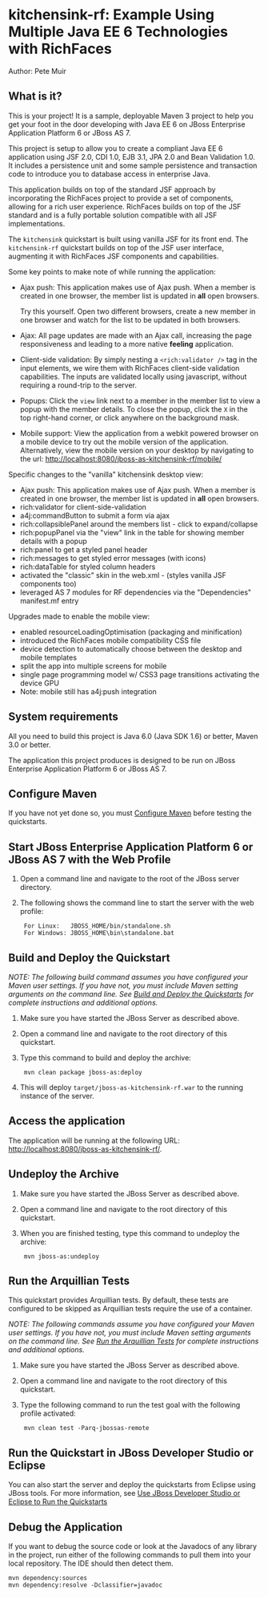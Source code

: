 kitchensink-rf: Example Using Multiple Java EE 6 Technologies with RichFaces
============================================================================
Author: Pete Muir

What is it?
-----------

This is your project! It is a sample, deployable Maven 3 project to help you get your foot in the door developing with Java EE 6 on JBoss Enterprise Application Platform 6 or JBoss AS 7. 

This project is setup to allow you to create a compliant Java EE 6 application using JSF 2.0, CDI 1.0, EJB 3.1, JPA 2.0 and Bean Validation 1.0. It includes a persistence unit and some sample persistence and transaction code to introduce you to database access in enterprise Java. 

This application builds on top of the standard JSF approach by incorporating the RichFaces project to provide a set of components, allowing for a rich user experience.  RichFaces builds on top of the JSF standard and is a fully portable solution compatible with all JSF implementations.

The `kitchensink` quickstart is built using vanilla JSF for its front end. The `kitchensink-rf` quickstart builds on top of the JSF user interface, augmenting it with RichFaces JSF components and capabilities.  

Some key points to make note of while running the application:

*   Ajax push: This application makes use of Ajax push. When a member is created in one browser, the member list is updated in **all** open browsers.

    Try this yourself. Open two different browsers, create a new member in one browser and watch for the list to be updated in both browsers.

*   Ajax: All page updates are made with an Ajax call, increasing the page responsiveness and leading to a more native **feeling** application.

*   Client-side validation: By simply nesting a `<rich:validator />` tag in the input elements, we wire them with RichFaces client-side validation capabilities. The inputs are validated locally using javascript, without requiring a round-trip to the server.

*   Popups: Click the `view` link next to a member in the member list to view a popup with the member details. To close the popup, click the `X` in the top right-hand corner, or click anywhere on the background mask.

*   Mobile support: View the application from a webkit powered browser on a mobile device to try out the mobile version of the application. Alternatively, view the mobile version on your desktop by navigating to the url:  <http://localhost:8080/jboss-as-kitchensink-rf/mobile/>

Specific changes to the "vanilla" kitchensink desktop view:
*   Ajax push: This application makes use of Ajax push. When a member is created in one browser, the member list is updated in **all** open browsers.
*   rich:validator for client-side-validation
*   a4j:commandButton to submit a form via ajax
*   rich:collapsiblePanel around the members list - click to expand/collapse
*   rich:popupPanel via the "view" link in the table for showing member details with a popup
*   rich:panel to get a styled panel header
*   rich:messages to get styled error messages (with icons)
*   rich:dataTable for styled column headers
*   activated the "classic" skin in the web.xml - (styles vanilla JSF components too)
*   leveraged AS 7 modules for RF dependencies via the "Dependencies" manifest.mf entry

Upgrades made to enable the mobile view:

*   enabled resourceLoadingOptimisation (packaging and minification)
*   introduced the RichFaces mobile compatibility CSS file
*   device detection to automatically choose between the desktop and mobile templates
*   split the app into multiple screens for mobile
*   single page programming model w/ CSS3 page transitions activating the device GPU
*   Note: mobile still has a4j:push integration

System requirements
-------------------

All you need to build this project is Java 6.0 (Java SDK 1.6) or better, Maven 3.0 or better.

The application this project produces is designed to be run on JBoss Enterprise Application Platform 6 or JBoss AS 7. 

 
Configure Maven
---------------

If you have not yet done so, you must [Configure Maven](../README.md#mavenconfiguration) before testing the quickstarts.


Start JBoss Enterprise Application Platform 6 or JBoss AS 7 with the Web Profile
-------------------------

1. Open a command line and navigate to the root of the JBoss server directory.
2. The following shows the command line to start the server with the web profile:

        For Linux:   JBOSS_HOME/bin/standalone.sh
        For Windows: JBOSS_HOME\bin\standalone.bat

 
Build and Deploy the Quickstart
-------------------------

_NOTE: The following build command assumes you have configured your Maven user settings. If you have not, you must include Maven setting arguments on the command line. See [Build and Deploy the Quickstarts](../README.md#buildanddeploy) for complete instructions and additional options._

1. Make sure you have started the JBoss Server as described above.
2. Open a command line and navigate to the root directory of this quickstart.
3. Type this command to build and deploy the archive:

        mvn clean package jboss-as:deploy

4. This will deploy `target/jboss-as-kitchensink-rf.war` to the running instance of the server.


Access the application 
---------------------

The application will be running at the following URL: <http://localhost:8080/jboss-as-kitchensink-rf/>.


Undeploy the Archive
--------------------

1. Make sure you have started the JBoss Server as described above.
2. Open a command line and navigate to the root directory of this quickstart.
3. When you are finished testing, type this command to undeploy the archive:

        mvn jboss-as:undeploy


Run the Arquillian Tests 
-------------------------

This quickstart provides Arquillian tests. By default, these tests are configured to be skipped as Arquillian tests require the use of a container. 

_NOTE: The following commands assume you have configured your Maven user settings. If you have not, you must include Maven setting arguments on the command line. See [Run the Arquillian Tests](../README.md#arquilliantests) for complete instructions and additional options._

1. Make sure you have started the JBoss Server as described above.
2. Open a command line and navigate to the root directory of this quickstart.
3. Type the following command to run the test goal with the following profile activated:

        mvn clean test -Parq-jbossas-remote 


Run the Quickstart in JBoss Developer Studio or Eclipse
-------------------------------------
You can also start the server and deploy the quickstarts from Eclipse using JBoss tools. For more information, see [Use JBoss Developer Studio or Eclipse to Run the Quickstarts](../README.md#useeclipse) 


Debug the Application
------------------------------------

If you want to debug the source code or look at the Javadocs of any library in the project, run either of the following commands to pull them into your local repository. The IDE should then detect them.

    mvn dependency:sources
    mvn dependency:resolve -Dclassifier=javadoc

